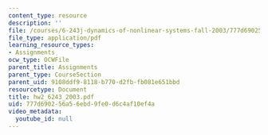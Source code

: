```yaml
---
content_type: resource
description: ''
file: /courses/6-243j-dynamics-of-nonlinear-systems-fall-2003/777d690256a56ebd9fe0d6c4af10ef4a_hw2_6243_2003.pdf
file_type: application/pdf
learning_resource_types:
- Assignments
ocw_type: OCWFile
parent_title: Assignments
parent_type: CourseSection
parent_uid: 9108ddf9-8118-b770-d2fb-fb081e651bbd
resourcetype: Document
title: hw2_6243_2003.pdf
uid: 777d6902-56a5-6ebd-9fe0-d6c4af10ef4a
video_metadata:
  youtube_id: null
---
```

